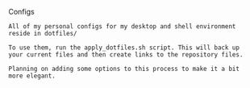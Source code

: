 Configs

	All of my personal configs for my desktop and shell environment
	reside in dotfiles/

	To use them, run the apply_dotfiles.sh script. This will back up
	your current files and then create links to the repository files.

	Planning on adding some options to this process to make it a bit
	more elegant.
